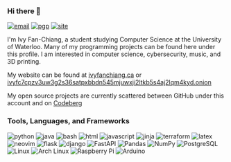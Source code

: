 ### Hi there 👋

[![email](https://img.shields.io/badge/email-contact@ivyfanchiang.ca-red?style=flat-square)](mailto:contact@ivyfanchiang.ca) [![pgp](https://img.shields.io/badge/PGP-C8BAE5F22A33BA9E-green?style=flat-square)](https://files.ivyfanchiang.ca/contact%40ivyfanchiang.ca_C8BAE5F22A33BA9E.asc) [![site](https://img.shields.io/badge/website-ivyfanchiang.ca-blue?style=flat-square)](https://ivyfanchiang.ca)

I'm Ivy Fan-Chiang, a student studying Computer Science at the University of Waterloo. Many of my programming projects can be found here under this profile. I am interested in computer science, cybersecurity, music, and 3D printing.

My website can be found at [ivyfanchiang.ca](https://ivyfanchiang.ca) or [ivyfc7cpzv3uw3g2s36satpxbbdn545mjuwxji2ltkb5s4aj2lqm4kyd.onion](http://ivyfc7cpzv3uw3g2s36satpxbbdn545mjuwxji2ltkb5s4aj2lqm4kyd.onion/)

My open source projects are currently scattered between GitHub under this account and on [Codeberg](https://codeberg.org/hexadecimalDinosaur)

### Tools, Languages, and Frameworks

![python](https://img.shields.io/badge/-Python-3776AB?style=flat-square&logo=python&logoColor=white) ![java](https://img.shields.io/badge/-Java-F00000?style=flat-square&logo=openjdk&logoColor=white) ![bash](https://img.shields.io/badge/-Bash-4EAA25?style=flat-square&logo=gnu-bash&logoColor=white) ![html](https://img.shields.io/badge/-HTML5-E34F26?style=flat-square&logo=html5&logoColor=white) ![javascript](https://img.shields.io/badge/-JavaScript-F7DF1E?style=flat-square&logo=javascript&logoColor=black) ![jinja](https://img.shields.io/badge/-Jinja-B41717?style=flat-square&logo=jinja&logoColor=white) ![terraform](https://img.shields.io/badge/-Terraform-844FBA?style=flat-square&logo=terraform&logoColor=white) ![latex](https://img.shields.io/badge/-LaTeX-008080?style=flat-square&logo=latex&logoColor=white) ![neovim](https://img.shields.io/badge/-Neovim-57A143?style=flat-square&logo=neovim&logoColor=white) ![flask](https://img.shields.io/badge/-Flask-black?style=flat-square&logo=flask&logoColor=white) ![django](https://img.shields.io/badge/-Django-092E20?style=flat-square&logo=django&logoColor=white) ![FastAPI](https://img.shields.io/badge/-FastAPI-009688?style=flat-square&logo=fastapi&logoColor=white)  ![Pandas](https://img.shields.io/badge/-Pandas-150458?style=flat-square&logo=pandas&logoColor=white) ![NumPy](https://img.shields.io/badge/-NumPy-013243?style=flat-square&logo=numpy&logoColor=white) ![PostgreSQL](https://img.shields.io/badge/-PostgreSQL-4169E1?style=flat-square&logo=postgresql&logoColor=white) ![Linux](https://img.shields.io/badge/-Linux-FCC624?style=flat-square&logo=linux&logoColor=black) ![Arch Linux](https://img.shields.io/badge/-Arch%20Linux-1793D1?style=flat-square&logo=arch-linux&logoColor=white) ![Raspberry Pi](https://img.shields.io/badge/-Raspberry%20Pi-A22846?style=flat-square&logo=raspberry-pi&logoColor=white) ![Arduino](https://img.shields.io/badge/-Arduino-00979D?style=flat-square&logo=arduino&logoColor=white)
